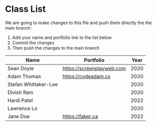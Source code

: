 # Class List

We are going to make changes to this file and push them directly the the main branch:

1. Add your name and portfolio link to the list below
2. Commit the changes
3. Then push the changes to the main branch

| Name                           | Portfolio                                                    | Year       |
| ------------------------------ | ------------------------------------------------------------ | ---------- |
| Sean Doyle                     | https://screenplayweb.com                                    | 2020       |
| Adam Thomas                    | https://codeadam.cs                                          | 2020       |
| Stefan Whittaker-Lee           |                                                              | 2020       |
| Divish Ram                     |                                                              | 2020       |
| Hardi Patel                    |                                                              | 2022
| Lawrence Lo                    |                                                              | 2020       |
| Jane Doe | https://faker.ca | 2022 |
